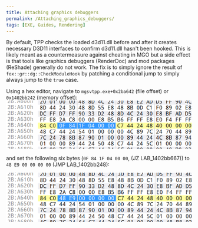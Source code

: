 ```yaml
---
title: Attaching graphics debuggers
permalink: /Attaching_graphics_debuggers/
tags: [EXE, Guides, Rendering]
---
```


By default, TPP checks the loaded d3d11.dll before and after it creates necessary D3D11 interfaces to confirm d3d11.dll hasn't been hooked. This is likely meant as a countermeasure against cheating in MGO but a side effect is that tools like graphics debuggers (RenderDoc) and mod packages (ReShade) generally do not work. The fix is to simply ignore the result of `fox::gr::dg::CheckModuleHook` by patching a conditional jump to simply always jump to the `true` case.

Using a hex editor, navigate to `mgsvtpp.exe+0x2ba642` (file offset) or `0x1402bb242` (memory offset):
![Before](/assets/Attaching_graphics_debuggers/BeforeCheckModuleHookFix.png)

and set the following six bytes (`0F 84 1F 04 00 00`, (JZ LAB_1402bb667)) to `48 E9 00 00 00 00` (JMP LAB_1402bb248):

![After](/assets/Attaching_graphics_debuggers/AfterCheckModuleHookFix.png)

